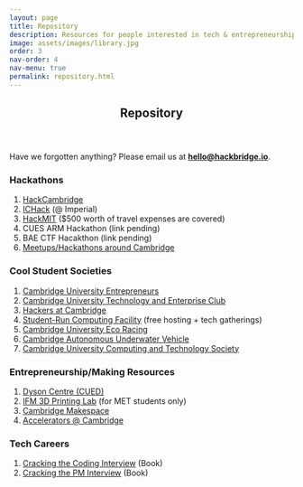 ```yaml
---
layout: page
title: Repository
description: Resources for people interested in tech & entrepreneurship.
image: assets/images/library.jpg
order: 3
nav-order: 4
nav-menu: true
permalink: repository.html
---
```


<div id="main">

<!-- One -->
<section id="one">
	<div class="inner">
		<header class="major">
			<h1>Repository</h1>
		</header>
        <p>Have we forgotten anything? Please email us at <a href="mailto:hello@hackbridge.io"><b>hello@hackbridge.io</b></a>.</p>
        <div class="row">
	        <div class="6u 12u$(small)">
                <h3>Hackathons</h3>
                <ol class="alt">
                    <li><a href="https://hackcambridge.com/" >HackCambridge</a></li>
                    <li><a href="http://ichack.org/">ICHack</a> (@ Imperial)</li>
                    <li><a href="https://hackmit.org/">HackMIT</a> ($500 worth of travel expenses are covered)</li>
                    <li>CUES ARM Hackathon (link pending)</li>
                    <li>BAE CTF Hacakthon (link pending)</li>
                    <li><a href="https://www.meetup.com/cities/gb/c3/cambridge/tech/">Meetups/Hackathons around Cambridge</a></li>
                </ol>
            </div>
            <div class="6u 12u$(small)">
                <h3>Cool Student Societies</h3>
                <ol class="alt">
                    <li><a href="https://www.cue.org.uk/">Cambridge University Entrepreneurs</a></li>
                    <li><a href="http://www.cutec.org/">Cambridge University Technology and Enterprise Club</a></li>
                    <li><a href="https://hackersatcambridge.com/">Hackers at Cambridge</a></li>
                    <li><a href="http://www.srcf.net/">Student-Run Computing Facility</a> (free hosting + tech gatherings)</li>
                    <li><a href="http://www.cuer.co.uk/">Cambridge University Eco Racing</a></li>
                    <li><a href="http://www.cauv.co.uk/">Cambridge Autonomous Underwater Vehicle</a></li>
                    <li><a href="https://cucats.org/">Cambridge University Computing and Technology Society</a></li>
                </ol>
            </div>
        </div>
        <div class="row">
            <div class="6u 12u(small)">
                <h3>Entrepreneurship/Making Resources</h3>
                <ol class="alt">
                    <li><a href="https://www.dysoncentre.eng.cam.ac.uk/">Dyson Centre (CUED)</a></li>
                    <li><a href="http://www.ifm.eng.cam.ac.uk/news/ifm-launches-3d-printing-lab-for-students/">IFM 3D Printing Lab</a> (for MET students only)</li>
                    <li><a href="http://makespace.org/">Cambridge Makespace</a></li>
                    <li><a href="https://www.enterprise.cam.ac.uk/our-services/academics-researchers-and-students/clubs-programmes-networking/">Accelerators @ Cambridge</a></li>
                </ol>
            </div>
            <div class="6u 12u(small)">
                <h3>Tech Careers</h3>
                <ol class="alt">
                    <li><a href="http://www.crackingthecodinginterview.com/">Cracking the Coding Interview</a> (Book)</li>
                    <li><a href="http://www.crackingthepminterview.com/">Cracking the PM Interview</a> (Book)</li>
                </ol>
            </div>
        </div>
    </div>
</section>